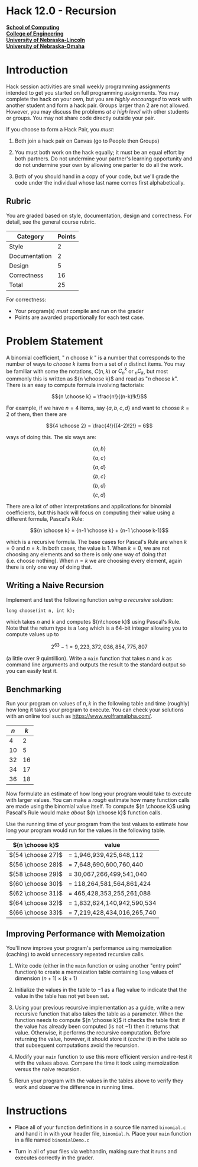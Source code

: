 # Hack 12.0 - Recursion
**[School of Computing](https://computing.unl.edu/)**  
**[College of Engineering](https://engineering.unl.edu/)**  
**[University of Nebraska-Lincoln](https://unl.edu)**  
**[University of Nebraska-Omaha](https://http://unomaha.edu/)**  

# Introduction

Hack session activities are small weekly programming assignments
intended to get you started on full programming assignments. You may
complete the hack on your own, but you are *highly encouraged* to work
with another student and form a hack pair. Groups larger than 2 are not
allowed. However, you may discuss the problems *at a high level* with
other students or groups. You may not share code directly outside your
pair.

If you choose to form a Hack Pair, you *must*:

1.  Both join a hack pair on Canvas (go to People then Groups)

2.  You must both work on the hack equally; it must be an equal effort
    by both partners. Do not undermine your partner's learning
    opportunity and do not undermine your own by allowing one parter to
    do all the work.

3.  Both of you should hand in a copy of your code, but we'll grade the
    code under the individual whose last name comes first alphabetically.

## Rubric

You are graded based on style, documentation, design and correctness.
For detail, see the general course rubric.

| Category      | Points |
|---------------|--------|
| Style         | 2      |
| Documentation | 2      |
| Design        | 5      |
| Correctness   | 16     |
| Total         | 25     |

For correctness:
 - Your program(s) *must* compile and run on the grader
 - Points are awarded proportionally for each test case.

# Problem Statement

A binomial coefficient, " $n$ choose $k$ " is a number that corresponds to
the number of ways to *choose* $k$ items from a set of $n$ distinct
items. You may be familiar with some the notations, $C(n,k)$ or $C_n^k$
or ${}_{n}C_k$, but most commonly this is written as ${n \choose k}$
and read as "$n$ choose $k$". There is an easy to compute formula
involving factorials:

$${n \choose k} = \frac{n!}{(n-k)!k!}$$

For example, if we have $n = 4$ items, say $\{a, b, c, d\}$ and want to
choose $k=2$ of them, then there are

$${4 \choose 2} = \frac{4!}{(4-2)!2!} = 6$$

ways of doing this. The six ways are:

$$\{a, b\}$$
$$\{a, c\}$$
$$\{a, d\}$$
$$\{b, c\}$$
$$\{b, d\}$$
$$\{c, d\}$$

There are a lot of other interpretations and applications for binomial
coefficients, but this hack will focus on computing their value using a
different formula, Pascal's Rule:

$${n \choose k} = {n-1 \choose k} + {n-1 \choose k-1}$$

which is a recursive formula. The base cases for Pascal's Rule are when $k = 0$ and
$n = k$. In both cases, the value is 1. When $k = 0$, we are not
choosing any elements and so there is only one way of doing that
(i.e. choose nothing). When $n = k$ we are choosing every element, again
there is only one way of doing that.

## Writing a Naive Recursion

Implement and test the following function *using a recursive* solution:

`long choose(int n, int k);`

which takes $n$ and $k$ and computes ${n\choose k}$ using Pascal's Rule.
Note that the return type is a `long` which is a 64-bit integer
allowing you to compute values up to

$$2^{63}-1 = 9,223,372,036,854,775,807$$

(a little over 9 quintillion). Write a `main` function that takes $n$
and $k$ as command line arguments and outputs the result to the standard
output so you can easily test it.

## Benchmarking

Run your program on values of $n, k$ in the following table and time
(roughly) how long it takes your program to execute. You can check
your solutions with an online tool such as <https://www.wolframalpha.com/>.

| $n$ | $k$ |
|-----|-----|
| 4   | 2   |
| 10  | 5   |
| 32  | 16  |
| 34  | 17  |
| 36  | 18  |

Now formulate an estimate of how long your program would take to execute
with larger values. You can make a *rough* estimate how many function
calls are made using the binomial value itself. To compute
${n \choose k}$ using Pascal's Rule would make *about* ${n \choose k}$
function calls.

Use the running time of your program from the test values to estimate
how long your program would run for the values in the following
table.

  | ${n \choose k}$   |                       value   |
  |-------------------|-------------------------------|
  | ${54 \choose 27}$ |       = 1,946,939,425,648,112 |
  | ${56 \choose 28}$ |       = 7,648,690,600,760,440 |
  | ${58 \choose 29}$ |      = 30,067,266,499,541,040 |
  | ${60 \choose 30}$ |     = 118,264,581,564,861,424 |
  | ${62 \choose 31}$ |     = 465,428,353,255,261,088 |
  | ${64 \choose 32}$ |   = 1,832,624,140,942,590,534 |
  | ${66 \choose 33}$ |   = 7,219,428,434,016,265,740 |


## Improving Performance with Memoization

You'll now improve your program's performance using memoization (caching)
to avoid unnecessary repeated recursive calls.

1.  Write code (either in the `main` function or using another
    "entry point" function) to create a memoization table containing
    `long` values of dimension $(n+1) \times (k+1)$

2.  Initialize the values in the table to $-1$ as a flag value to
    indicate that the value in the table has not yet been set.

3.  Using your previous recursive implementation as a guide, write a new
    recursive function that also takes the table as a parameter. When
    the function needs to compute ${n \choose k}$ it checks the table
    first: if the value has already been computed (is not $-1$) then it
    returns that value. Otherwise, it performs the recursive
    computation. Before returning the value, however, it should store it
    (*cache* it) in the table so that subsequent computations avoid the
    recursion.

4.  Modify your `main` function to use this more efficient version
    and re-test it with the values above. Compare the time it took using
    memoization versus the naive recursion.

5.  Rerun your program with the values in the tables above to verify
    they work and observe the difference in running time.

# Instructions

-   Place all of your function definitions in a source file named
    `binomial.c` and hand it in with your header file,
    `binomial.h`. Place your `main` function in a file named
    `binomialDemo.c`

-   Turn in all of your files via webhandin, making sure that it runs
    and executes correctly in the grader.
